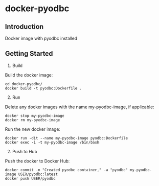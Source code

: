 # docker-pyodbc

## Introduction
Docker image with pyodbc installed

## Getting Started

1. Build

Build the docker image:

    cd docker-pyodbc/
    docker build -t pyodbc:Dockerfile .

2.	Run

Delete any docker images with the name my-pyodbc-image, if applicable:

    docker stop my-pyodbc-image
    docker rm my-pyodbc-image

Run the new docker image:

    docker run -dit --name my-pyodbc-image pyodbc:Dockerfile
    docker exec -i -t my-pyodbc-image /bin/bash

2.	Push to Hub

Push the docker to Docker Hub:

    docker commit -m "Created pyodbc container," -a "pyodbc" my-pyodbc-image USER/pyodbc:latest
    docker push USER/pyodbc
